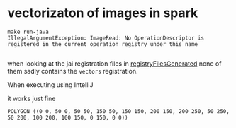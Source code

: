 # vectorizaton of images in spark

```
make run-java
IllegalArgumentException: ImageRead: No OperationDescriptor is registered in the current operation registry under this name


```



when looking at the jai registration files in [registryFilesGenerated](registryFilesGenerated) none of them sadly contains the `vectors` registration.

When executing using IntelliJ

it works just fine
````
POLYGON ((0 0, 50 0, 50 50, 150 50, 150 150, 200 150, 200 250, 50 250, 50 200, 100 200, 100 150, 0 150, 0 0))

````
